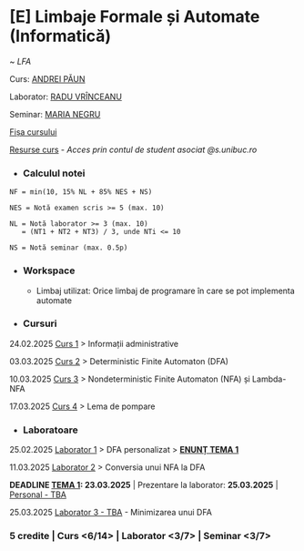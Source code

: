 # [E] Limbaje Formale și Automate (Informatică)

~ *LFA*

Curs: [ANDREI PĂUN](mailto:apaun@fmi.unibuc.ro)

Laborator: [RADU VRÎNCEANU](mailto:radu-tudor.vrinceanu@s.unibuc.ro)

Seminar: [MARIA NEGRU](mailto:maria.negru@unibuc.ro)

[Fișa cursului](./Fisa%20cursului%20-%20LFA.pdf)

[Resurse curs](https://moodle.unibuc.ro/course/view.php?id=44900) - _Acces prin contul de student asociat @s.unibuc.ro_

* ### Calculul notei

```     
NF = min(10, 15% NL + 85% NES + NS)

NES = Notă examen scris >= 5 (max. 10)

NL = Notă laborator >= 3 (max. 10)
   = (NT1 + NT2 + NT3) / 3, unde NTi <= 10

NS = Notă seminar (max. 0.5p)
```

* ### Workspace

    - Limbaj utilizat: Orice limbaj de programare în care se pot implementa automate

* ### Cursuri

24.02.2025 [Curs 1](./Cursuri/01.%20Informatii%20administrative%20%20-%2024.02.2025.pdf) > Informații administrative

03.03.2025 [Curs 2](./Cursuri/02.%20DFA%20-%2003.03.2025.pdf) > Deterministic Finite Automaton (DFA)

10.03.2025 [Curs 3](./Cursuri/03.%20NFA%20si%20Lambda%20NFA%20-%2010.03.2025.pdf) > Nondeterministic Finite Automaton (NFA) și Lambda-NFA

17.03.2025 [Curs 4](./Cursuri/04.%20Lema%20de%20pompare%20-%2017.03.2025.pdf) > Lema de pompare

* ### Laboratoare

25.02.2025 [Laborator 1](./Laboratoare/Laboratorul%2001/) > DFA personalizat > **[ENUNȚ TEMA 1](./Laboratoare/Teme/01.%20DFA%20si%20NFA.pdf)**

11.03.2025 [Laborator 2](./Laboratoare/Laboratorul%2002/) > Conversia unui NFA la DFA

**DEADLINE [TEMA 1](./Laboratoare/Teme/01.%20DFA%20si%20NFA.pdf): 23.03.2025** | Prezentare la laborator: **25.03.2025** | [Personal - TBA](https://github.com/vlaxcs/DFA-NFA)

25.03.2025 [Laborator 3 - TBA]() - Minimizarea unui DFA

### **5 credite | Curs <6/14> | Laborator <3/7> | Seminar <3/7>**
